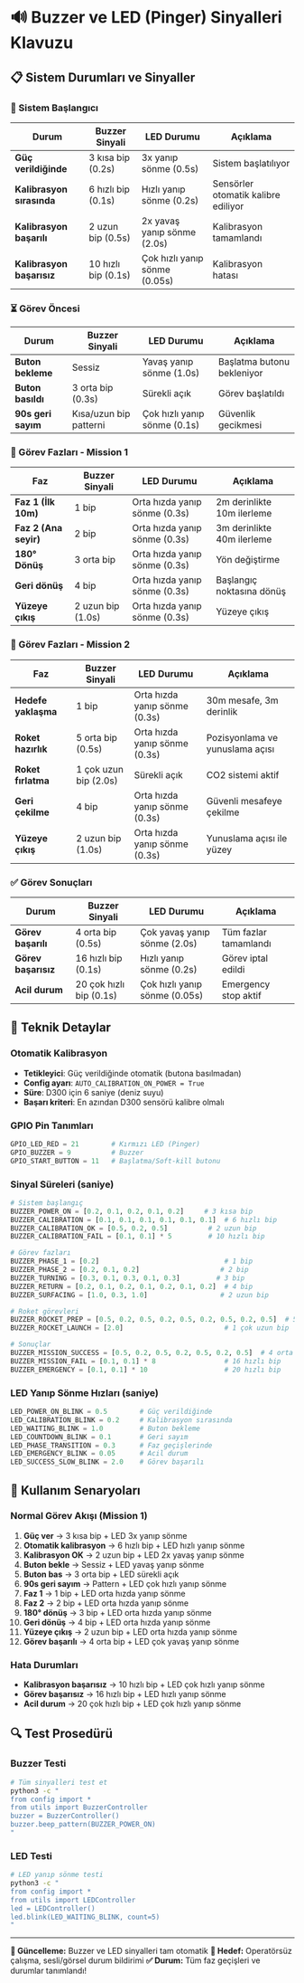 # 🔊 Buzzer ve LED (Pinger) Sinyalleri Klavuzu

## 📋 Sistem Durumları ve Sinyaller

### **🔌 Sistem Başlangıcı**

| **Durum** | **Buzzer Sinyali** | **LED Durumu** | **Açıklama** |
|-----------|-------------------|----------------|--------------|
| **Güç verildiğinde** | 3 kısa bip (0.2s) | 3x yanıp sönme (0.5s) | Sistem başlatılıyor |
| **Kalibrasyon sırasında** | 6 hızlı bip (0.1s) | Hızlı yanıp sönme (0.2s) | Sensörler otomatik kalibre ediliyor |
| **Kalibrasyon başarılı** | 2 uzun bip (0.5s) | 2x yavaş yanıp sönme (2.0s) | Kalibrasyon tamamlandı |
| **Kalibrasyon başarısız** | 10 hızlı bip (0.1s) | Çok hızlı yanıp sönme (0.05s) | Kalibrasyon hatası |

### **⏳ Görev Öncesi**

| **Durum** | **Buzzer Sinyali** | **LED Durumu** | **Açıklama** |
|-----------|-------------------|----------------|--------------|
| **Buton bekleme** | Sessiz | Yavaş yanıp sönme (1.0s) | Başlatma butonu bekleniyor |
| **Buton basıldı** | 3 orta bip (0.3s) | Sürekli açık | Görev başlatıldı |
| **90s geri sayım** | Kısa/uzun bip patterni | Çok hızlı yanıp sönme (0.1s) | Güvenlik gecikmesi |

### **🚀 Görev Fazları - Mission 1**

| **Faz** | **Buzzer Sinyali** | **LED Durumu** | **Açıklama** |
|---------|-------------------|----------------|--------------|
| **Faz 1 (İlk 10m)** | 1 bip | Orta hızda yanıp sönme (0.3s) | 2m derinlikte 10m ilerleme |
| **Faz 2 (Ana seyir)** | 2 bip | Orta hızda yanıp sönme (0.3s) | 3m derinlikte 40m ilerleme |
| **180° Dönüş** | 3 orta bip | Orta hızda yanıp sönme (0.3s) | Yön değiştirme |
| **Geri dönüş** | 4 bip | Orta hızda yanıp sönme (0.3s) | Başlangıç noktasına dönüş |
| **Yüzeye çıkış** | 2 uzun bip (1.0s) | Orta hızda yanıp sönme (0.3s) | Yüzeye çıkış |

### **🚀 Görev Fazları - Mission 2**

| **Faz** | **Buzzer Sinyali** | **LED Durumu** | **Açıklama** |
|---------|-------------------|----------------|--------------|
| **Hedefe yaklaşma** | 1 bip | Orta hızda yanıp sönme (0.3s) | 30m mesafe, 3m derinlik |
| **Roket hazırlık** | 5 orta bip (0.5s) | Orta hızda yanıp sönme (0.3s) | Pozisyonlama ve yunuslama açısı |
| **Roket fırlatma** | 1 çok uzun bip (2.0s) | Sürekli açık | CO2 sistemi aktif |
| **Geri çekilme** | 4 bip | Orta hızda yanıp sönme (0.3s) | Güvenli mesafeye çekilme |
| **Yüzeye çıkış** | 2 uzun bip (1.0s) | Orta hızda yanıp sönme (0.3s) | Yunuslama açısı ile yüzey |

### **✅ Görev Sonuçları**

| **Durum** | **Buzzer Sinyali** | **LED Durumu** | **Açıklama** |
|-----------|-------------------|----------------|--------------|
| **Görev başarılı** | 4 orta bip (0.5s) | Çok yavaş yanıp sönme (2.0s) | Tüm fazlar tamamlandı |
| **Görev başarısız** | 16 hızlı bip (0.1s) | Hızlı yanıp sönme (0.2s) | Görev iptal edildi |
| **Acil durum** | 20 çok hızlı bip (0.1s) | Çok hızlı yanıp sönme (0.05s) | Emergency stop aktif |

## 🔧 Teknik Detaylar

### **Otomatik Kalibrasyon**
- **Tetikleyici**: Güç verildiğinde otomatik (butona basılmadan)
- **Config ayarı**: `AUTO_CALIBRATION_ON_POWER = True`
- **Süre**: D300 için 6 saniye (deniz suyu)
- **Başarı kriteri**: En azından D300 sensörü kalibre olmalı

### **GPIO Pin Tanımları**
```python
GPIO_LED_RED = 21        # Kırmızı LED (Pinger)
GPIO_BUZZER = 9          # Buzzer
GPIO_START_BUTTON = 11   # Başlatma/Soft-kill butonu
```

### **Sinyal Süreleri (saniye)**
```python
# Sistem başlangıç
BUZZER_POWER_ON = [0.2, 0.1, 0.2, 0.1, 0.2]     # 3 kısa bip
BUZZER_CALIBRATION = [0.1, 0.1, 0.1, 0.1, 0.1, 0.1]  # 6 hızlı bip
BUZZER_CALIBRATION_OK = [0.5, 0.2, 0.5]          # 2 uzun bip
BUZZER_CALIBRATION_FAIL = [0.1, 0.1] * 5         # 10 hızlı bip

# Görev fazları
BUZZER_PHASE_1 = [0.2]                               # 1 bip
BUZZER_PHASE_2 = [0.2, 0.1, 0.2]                    # 2 bip
BUZZER_TURNING = [0.3, 0.1, 0.3, 0.1, 0.3]         # 3 bip
BUZZER_RETURN = [0.2, 0.1, 0.2, 0.1, 0.2, 0.1, 0.2]  # 4 bip
BUZZER_SURFACING = [1.0, 0.3, 1.0]                  # 2 uzun bip

# Roket görevleri
BUZZER_ROCKET_PREP = [0.5, 0.2, 0.5, 0.2, 0.5, 0.2, 0.5, 0.2, 0.5]  # 5 orta bip
BUZZER_ROCKET_LAUNCH = [2.0]                         # 1 çok uzun bip

# Sonuçlar
BUZZER_MISSION_SUCCESS = [0.5, 0.2, 0.5, 0.2, 0.5, 0.2, 0.5]  # 4 orta bip
BUZZER_MISSION_FAIL = [0.1, 0.1] * 8                 # 16 hızlı bip
BUZZER_EMERGENCY = [0.1, 0.1] * 10                   # 20 hızlı bip
```

### **LED Yanıp Sönme Hızları (saniye)**
```python
LED_POWER_ON_BLINK = 0.5        # Güç verildiğinde
LED_CALIBRATION_BLINK = 0.2     # Kalibrasyon sırasında
LED_WAITING_BLINK = 1.0         # Buton bekleme
LED_COUNTDOWN_BLINK = 0.1       # Geri sayım
LED_PHASE_TRANSITION = 0.3      # Faz geçişlerinde
LED_EMERGENCY_BLINK = 0.05      # Acil durum
LED_SUCCESS_SLOW_BLINK = 2.0    # Görev başarılı
```

## 🎯 Kullanım Senaryoları

### **Normal Görev Akışı (Mission 1)**
1. **Güç ver** → 3 kısa bip + LED 3x yanıp sönme
2. **Otomatik kalibrasyon** → 6 hızlı bip + LED hızlı yanıp sönme
3. **Kalibrasyon OK** → 2 uzun bip + LED 2x yavaş yanıp sönme
4. **Buton bekle** → Sessiz + LED yavaş yanıp sönme
5. **Buton bas** → 3 orta bip + LED sürekli açık
6. **90s geri sayım** → Pattern + LED çok hızlı yanıp sönme
7. **Faz 1** → 1 bip + LED orta hızda yanıp sönme
8. **Faz 2** → 2 bip + LED orta hızda yanıp sönme
9. **180° dönüş** → 3 bip + LED orta hızda yanıp sönme
10. **Geri dönüş** → 4 bip + LED orta hızda yanıp sönme
11. **Yüzeye çıkış** → 2 uzun bip + LED orta hızda yanıp sönme
12. **Görev başarılı** → 4 orta bip + LED çok yavaş yanıp sönme

### **Hata Durumları**
- **Kalibrasyon başarısız** → 10 hızlı bip + LED çok hızlı yanıp sönme
- **Görev başarısız** → 16 hızlı bip + LED hızlı yanıp sönme
- **Acil durum** → 20 çok hızlı bip + LED çok hızlı yanıp sönme

## 🔍 Test Prosedürü

### **Buzzer Testi**
```bash
# Tüm sinyalleri test et
python3 -c "
from config import *
from utils import BuzzerController
buzzer = BuzzerController()
buzzer.beep_pattern(BUZZER_POWER_ON)
"
```

### **LED Testi**
```bash
# LED yanıp sönme testi
python3 -c "
from config import *
from utils import LEDController
led = LEDController()
led.blink(LED_WAITING_BLINK, count=5)
"
```

---

**📅 Güncelleme:** Buzzer ve LED sinyalleri tam otomatik
**🎯 Hedef:** Operatörsüz çalışma, sesli/görsel durum bildirimi
**✅ Durum:** Tüm faz geçişleri ve durumlar tanımlandı!
